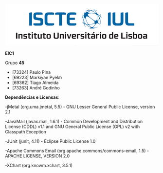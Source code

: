 ![alt text](/Logo.jpg)


**EIC1**

Grupo **45**

- [73324] Paulo Pina
- [69223] Markiyan Pyekh 
- [69362] Tiago Almeida 
- [73263] André Godinho

**Dependências e Licensas**: 

-jMetal (org.uma.jmetal, 5.5) - GNU Lesser General Public License, version 2.1 

-JavaMail (javax.mail, 1.6.1) -  Common Development and Distribution License (CDDL) v1.1 and GNU General Public License (GPL) v2 with Classpath Exception 

-JUnit (junit, 4.11) - Eclipse Public License 1.0 

-Apache Commons Email (org.apache.commons/commons-email, 1.5) - APACHE LICENSE, VERSION 2.0  

-XChart (org.knowm.xchart, 3.5.1)

